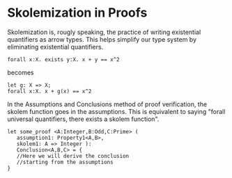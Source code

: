 # Skolemization in Proofs

Skolemization is, rougly speaking, the practice of writing existential quantifiers as arrow types.
This helps simplify our type system by eliminating existential quantifiers.

```lsts
forall x:X. exists y:X. x + y == x^2
```

becomes

```lsts
let g: X => X;
forall x:X. x + g(x) == x^2
```

In the Assumptions and Conclusions method of proof verification, the skolem function goes in the assumptions.
This is equivalent to saying "forall universal quantifiers, there exists a skolem function".

```lsts
let some_proof <A:Integer,B:Odd,C:Prime> (
   assumption1: Property1<A,B>,
   skolem1: A => Integer ):
   Conclusion<A,B,C> = {
   //Here we will derive the conclusion
   //starting from the assumptions
}
```
